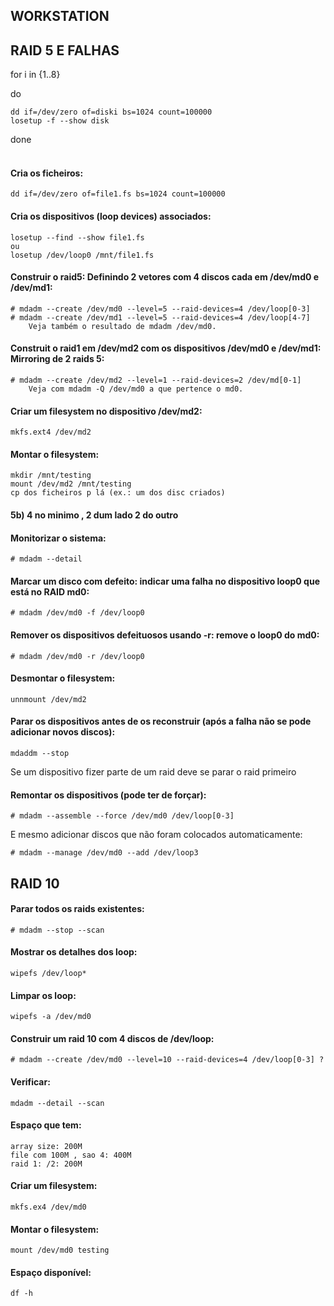 ## WORKSTATION

## RAID 5 E FALHAS

for i in {1..8}

do

	dd if=/dev/zero of=diski bs=1024 count=100000
	losetup -f --show disk
done
<br />
<br />


#### Cria os ficheiros:

	dd if=/dev/zero of=file1.fs bs=1024 count=100000
#### Cria os dispositivos (loop devices) associados:

	losetup --find --show file1.fs
	ou
	losetup /dev/loop0 /mnt/file1.fs

#### Construir o raid5: Definindo 2 vetores com 4 discos cada em /dev/md0 e /dev/md1:

	# mdadm --create /dev/md0 --level=5 --raid-devices=4 /dev/loop[0-3]
	# mdadm --create /dev/md1 --level=5 --raid-devices=4 /dev/loop[4-7]
		Veja também o resultado de mdadm /dev/md0.

#### Construit o raid1 em /dev/md2 com os dispositivos /dev/md0 e /dev/md1: Mirroring de 2 raids 5:

	# mdadm --create /dev/md2 --level=1 --raid-devices=2 /dev/md[0-1]
		Veja com mdadm -Q /dev/md0 a que pertence o md0.

#### Criar um filesystem no dispositivo /dev/md2:

	mkfs.ext4 /dev/md2

#### Montar o filesystem:

	mkdir /mnt/testing
	mount /dev/md2 /mnt/testing
	cp dos ficheiros p lá (ex.: um dos disc criados)

#### 5b) 4 no minimo , 2 dum lado 2 do outro

#### Monitorizar o sistema:

	# mdadm --detail

#### Marcar um disco com defeito: indicar uma falha no dispositivo loop0 que está no RAID md0:

	# mdadm /dev/md0 -f /dev/loop0

#### Remover os dispositivos defeituosos usando -r: remove o loop0 do md0:

	# mdadm /dev/md0 -r /dev/loop0

#### Desmontar o filesystem:

	unnmount /dev/md2

#### Parar os dispositivos antes de os reconstruir (após a falha não se pode adicionar novos discos):

	mdaddm --stop
		
Se um dispositivo fizer parte de um raid deve se parar o raid primeiro
#### Remontar os dispositivos (pode ter de forçar):

	# mdadm --assemble --force /dev/md0 /dev/loop[0-3]
E mesmo adicionar discos que não foram colocados automaticamente:

	# mdadm --manage /dev/md0 --add /dev/loop3


## RAID 10

#### Parar todos os raids existentes:

	# mdadm --stop --scan 

#### Mostrar os detalhes dos loop:

	wipefs /dev/loop*

#### Limpar os loop:

	wipefs -a /dev/md0

#### Construir um raid 10 com 4 discos de /dev/loop:

	# mdadm --create /dev/md0 --level=10 --raid-devices=4 /dev/loop[0-3] ?

#### Verificar:

	mdadm --detail --scan

#### Espaço que tem:

	array size: 200M
	file com 100M , sao 4: 400M
	raid 1: /2: 200M

#### Criar um filesystem:

	mkfs.ex4 /dev/md0

#### Montar o filesystem:

	mount /dev/md0 testing

#### Espaço disponível:

	df -h

